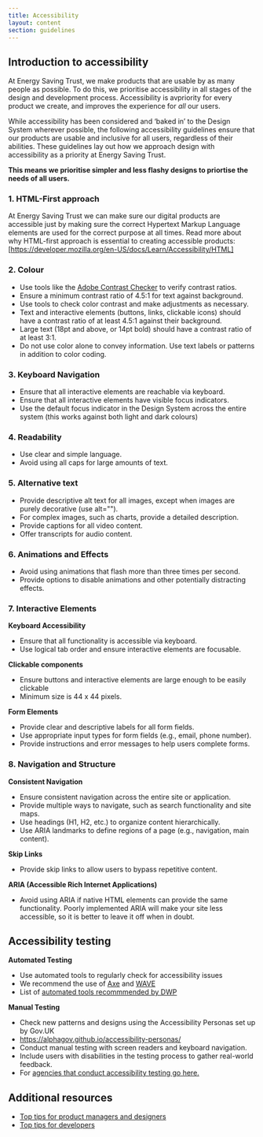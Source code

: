 ```yaml
---
title: Accessibility
layout: content
section: guidelines
---
```


## Introduction to accessibility

At Energy Saving Trust, we make products that are usable by as many people as possible. To do this, we prioritise accessibility in all stages of the design and development process. Accessibility is avpriority for every product we create, and improves the experience for _all_ our users. 

While accessibility has been considered and ‘baked in’ to the Design System wherever possible, the following accessibility guidelines ensure that our products are usable and inclusive for all users, regardless of their abilities. These guidelines lay out how we approach design with accessibility as a priority at Energy Saving Trust. 

**This means we prioritise simpler and less flashy designs to priortise the needs of all users.**

### 1. HTML-First approach
At Energy Saving Trust we can make sure our digital products are accessible just by making sure the correct Hypertext Markup Language elements are used for the correct purpose at all times. 
Read more about why HTML-first approach is essential to creating accessible products: [https://developer.mozilla.org/en-US/docs/Learn/Accessibility/HTML]

### 2. Colour  
- Use tools like the [Adobe Contrast Checker](https://color.adobe.com/create/color-contrast-analyzer) to verify contrast ratios. 
- Ensure a minimum contrast ratio of 4.5:1 for text against background. 
- Use tools to check color contrast and make adjustments as necessary. 
- Text and interactive elements (buttons, links, clickable icons) should have a contrast ratio of at least 4.5:1 against their background. 
- Large text (18pt and above, or 14pt bold) should have a contrast ratio of at least 3:1. 
- Do not use color alone to convey information. Use text labels or patterns in addition to color coding. 

### 3. Keyboard Navigation 

- Ensure that all interactive elements are reachable via keyboard.
- Ensure that all interactive elements have visible focus indicators.
- Use the default focus indicator in the Design System across the entire system (this works against both light and dark colours)

### 4. Readability 

- Use clear and simple language. 
- Avoid using all caps for large amounts of text.  

### 5. Alternative text 

- Provide descriptive alt text for all images, except when images are purely decorative (use alt=""). 
- For complex images, such as charts, provide a detailed description. 
- Provide captions for all video content. 
- Offer transcripts for audio content. 

### 6. Animations and Effects 

- Avoid using animations that flash more than three times per second. 
- Provide options to disable animations and other potentially distracting effects. 

### 7. Interactive Elements 

**Keyboard Accessibility**

- Ensure that all functionality is accessible via keyboard.
- Use logical tab order and ensure interactive elements are focusable. 

**Clickable components**
- Ensure buttons and interactive elements are large enough to be easily clickable
- Minimum size is 44 x 44 pixels.
  
**Form Elements**

- Provide clear and descriptive labels for all form fields. 
- Use appropriate input types for form fields (e.g., email, phone number). 
- Provide instructions and error messages to help users complete forms.

### 8. Navigation and Structure 

**Consistent Navigation** 

- Ensure consistent navigation across the entire site or application. 
- Provide multiple ways to navigate, such as search functionality and site maps.
- Use headings (H1, H2, etc.) to organize content hierarchically. 
- Use ARIA landmarks to define regions of a page (e.g., navigation, main content).

**Skip Links** 

- Provide skip links to allow users to bypass repetitive content.
  
**ARIA (Accessible Rich Internet Applications)** 

- Avoid using ARIA if native HTML elements can provide the same functionality. Poorly implemented ARIA will make your site less accessible, so it is better to leave it off when in doubt.   

## Accessibility testing  
**Automated Testing**

- Use automated tools to regularly check for accessibility issues
- We recommend the use of [Axe](https://chromewebstore.google.com/detail/axe-devtools-web-accessib/lhdoppojpmngadmnindnejefpokejbdd) and [WAVE](https://wave.webaim.org/extension/)
- List of [automated tools recommmended by DWP](https://accessibility-manual.dwp.gov.uk/tools-and-resources/automated-accessibility-testing)

**Manual Testing** 

- Check new patterns and designs using the Accessibility Personas set up by Gov.UK
- https://alphagov.github.io/accessibility-personas/
- Conduct manual testing with screen readers and keyboard navigation. 
- Include users with disabilities in the testing process to gather real-world feedback.
- For [agencies that conduct accessibility testing go here.](https://www.applytosupply.digitalmarketplace.service.gov.uk/g-cloud/search?q=accessibility%20testing)

## Additional resources

- [Top tips for product managers and designers](https://www.w3.org/WAI/tips/designing/)
- [Top tips for developers](https://www.w3.org/WAI/tips/developing/)

